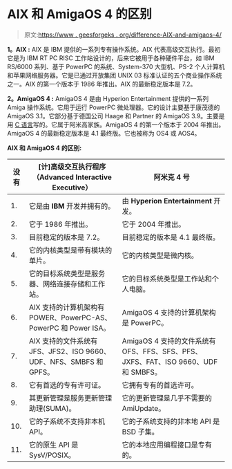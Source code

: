 # AIX 和 AmigaOS 4 的区别

> 原文:[https://www . geesforgeks . org/difference-AIX-and-amigaos-4/](https://www.geeksforgeeks.org/difference-between-aix-and-amigaos-4/)

**1。AIX :**
AIX 是 IBM 提供的一系列专有操作系统。AIX 代表高级交互执行。最初它是为 IBM RT PC RISC 工作站设计的，后来它被用于各种硬件平台，如 IBM RS/6000 系列、基于 PowerPC 的系统、System-370 大型机、PS-2 个人计算机和苹果网络服务器。它是已通过开放集团 UNIX 03 标准认证的五个商业操作系统之一。AIX 的第一个版本于 1986 年推出。AIX 的最新稳定版本是 7.2。

**2。AmigaOS 4 :**
AmigaOS 4 是由 Hyperion Entertainment 提供的一系列 Amiga 操作系统。它用于运行 PowerPC 微处理器。它的设计主要基于康茂德的 AmigaOS 3.1。它部分基于德国公司 Haage 和 Partner 的 AmigaOS 3.9。主要是用 [C 语言](https://www.geeksforgeeks.org/c-language-set-1-introduction/)写的。它属于阿米高家族。AmigaOS 4 的第一个版本于 2004 年推出。AmigaOS 4 的最新稳定版本是 4.1 最终版。它也被称为 OS4 或 AOS4。

**AIX 和 AmigaOS 4 的区别:**

<center>

| 没有 | [计]高级交互执行程序（Advanced Interactive Executive） | 阿米克 4 号 |
| --- | --- | --- |
| 1. | 它是由 **IBM** 开发并拥有的。 | 由 **Hyperion Entertainment** 开发。 |
| 2. | 它于 1986 年推出。 | 它于 2004 年推出。 |
| 3. | 目前稳定的版本是 7.2。 | 目前稳定的版本是 4.1 最终版。 |
| 4. | 它的内核类型是带有模块的单片。 | 它的内核类型是微内核。 |
| 5. | 它的目标系统类型是服务器、网络连接存储和工作站。 | 它的目标系统类型是工作站和个人电脑。 |
| 6. | AIX 支持的计算机架构有 POWER、PowerPC-AS、PowerPC 和 Power ISA。 | AmigaOS 4 支持的计算机架构是 PowerPC。 |
| 7. | AIX 支持的文件系统有 JFS、JFS2、ISO 9660、UDF、NFS、SMBFS 和 GPFS。 | AmigaOS 4 支持的文件系统有 OFS、FFS、SFS、PFS、JXFS、FAT、ISO 9660、UDF 和 SMBFS。 |
| 8. | 它有首选的专有许可证。 | 它拥有专有的首选许可。 |
| 9. | 其更新管理是服务更新管理助理(SUMA)。 | 它的更新管理是几乎不需要的 AmiUpdate。 |
| 10. | 它的子系统不支持非本机 API。 | 它的子系统支持的非本地 API 是 BSD 子集。 |
| 11. | 它的原生 API 是 SysV/POSIX。 | 它的本地应用编程接口是专有的。 |

</center>